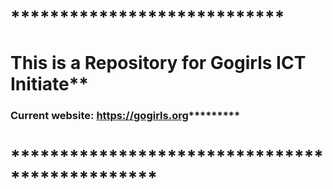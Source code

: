 # ****************************
# This is a Repository for Gogirls ICT Initiate**
### Current website: https://gogirls.org*********
# ***********************************************